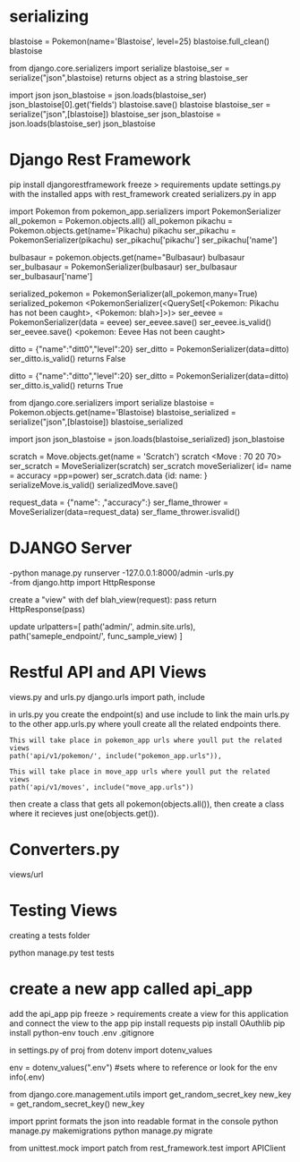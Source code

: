 # serializing 
blastoise = Pokemon(name='Blastoise', level=25)
blastoise.full_clean()
blastoise

from django.core.serializers import serialize
blastoise_ser = serialize("json",blastoise) returns object as a string
blastoise_ser <!-- returns the object as a string-->

import json
json_blastoise = json.loads(blastoise_ser) <!-- converts string into object -->
json_blastoise[0].get('fields')
blastoise.save()
blastoise
blastoise_ser = serialize("json",[blastoise])
blastoise_ser
json_blastoise = json.loads(blastoise_ser)
json_blastoise

# Django Rest Framework
pip install djangorestframework
freeze > requirements
update settings.py with the installed apps with rest_framework
created serializers.py in app

import Pokemon
from pokemon_app.serializers import PokemonSerializer
all_pokemon = Pokemon.objects.all()
all_pokemon
pikachu = Pokemon.objects.get(name='Pikachu)
pikachu
ser_pikachu = PokemonSerializer(pikachu)
ser_pikachu['pikachu']
ser_pikachu['name']
<BoundField value=Pikachu errors=None>


bulbasaur = pokemon.objects.get(name="Bulbasaur)
bulbasaur
ser_bulbasaur = PokemonSerializer(bulbasaur)
ser_bulbasaur
ser_bulbasaur['name']

serialized_pokemon = PokemonSerializer(all_pokemon,many=True)
serialized_pokemon
<PokemonSerializer(<QuerySet[<Pokemon: Pikachu has not been caught>, <Pokemon: blah>]>)>
ser_eevee = PokemonSerializer(data = eevee)
ser_eevee.save()
ser_eevee.is_valid()
ser_eevee.save()
<pokemon: Eevee Has not been caught>

ditto = {"name":"ditt0","level":20}
ser_ditto = PokemonSerializer(data=ditto)
ser_ditto.is_valid()
returns False

ditto = {"name":"ditto","level":20}
ser_ditto = PokemonSerializer(data=ditto)
ser_ditto.is_valid()
returns True


from django.core.serializers import serialize
blastoise = Pokemon.objects.get(name='Blastoise)
blastoise_serialized = serialize("json",[blastoise])
blastoise_serialized

import json
json_blastoise = json.loads(blastoise_serialized)
json_blastoise


scratch = Move.objects.get(name = 'Scratch')
scratch
<Move : 70 20 70>
ser_scratch = MoveSerializer(scratch)
ser_scratch
moveSerializer(<Move> id= name = accuracy =pp=power)
ser_scratch.data
{id:  name: }
serializeMove.is_valid()
serializedMove.save()

request_data = {"name": ,"accuracy":}
ser_flame_thrower = MoveSerializer(data=request_data)
ser_flame_thrower.isvalid()


# DJANGO Server
-python manage.py runserver
-127.0.0.1:8000/admin   <!-- from urls.py in pokedex_proj-->
-urls.py    
-from django.http import HttpResponse

create a "view" with 
    def blah_view(request):
        pass
        return HttpResponse(pass)

update urlpatters=[
    path('admin/', admin.site.urls),
    path('sameple_endpoint/', func_sample_view)
]

# Restful API and API Views
views.py and urls.py 
django.urls import path, include

in urls.py you create the endpoint(s) and use include to link the main urls.py to the other app.urls.py where youll create all the related endpoints there. 

    This will take place in pokemon_app urls where youll put the related views
    path('api/v1/pokemon/', include("pokemon_app.urls")),

    This will take place in move_app urls where youll put the related views
    path('api/v1/moves', include("move_app.urls"))

then create a class that gets all pokemon(objects.all()), then create a class where it recieves just one(objects.get()).

# Converters.py
views/url


# Testing Views
creating a tests folder

python manage.py test tests

# create a new app called api_app
add the api_app 
pip freeze > requirements
create a view for this application and connect the view to the app
pip install requests
pip install OAuthlib
pip install python-env
touch .env .gitignore

in settings.py of proj
from dotenv import dotenv_values

env = dotenv_values(".env") #sets where to reference or look for the env info(.env)

<!-- shell -->
from django.core.management.utils import get_random_secret_key
new_key = get_random_secret_key()
new_key

import pprint formats the json into readable format in the console
python manage.py makemigrations
python manage.py migrate

<!-- mimicks 3rd party -->
from unittest.mock import patch
from rest_framework.test import APIClient